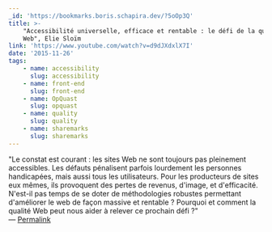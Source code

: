 ```yaml
---
_id: 'https://bookmarks.boris.schapira.dev/?5oOp3Q'
title: >-
    "Accessibilité universelle, efficace et rentable : le défi de la qualité
    Web", Elie Sloïm
link: 'https://www.youtube.com/watch?v=d9dJXdxlX7I'
date: '2015-11-26'
tags:
    - name: accessibility
      slug: accessibility
    - name: front-end
      slug: front-end
    - name: OpQuast
      slug: opquast
    - name: quality
      slug: quality
    - name: sharemarks
      slug: sharemarks
---
```


&quot;Le constat est courant : les sites Web ne sont toujours pas pleinement
accessibles. Les défauts pénalisent parfois lourdement les personnes
handicapées, mais aussi tous les utilisateurs. Pour les producteurs de sites eux
mêmes, ils provoquent des pertes de revenus, d'image, et d'efficacité. N'est-il
pas temps de se doter de méthodologies robustes permettant d'améliorer le web de
façon massive et rentable ? Pourquoi et comment la qualité Web peut nous aider à
relever ce prochain défi ?&quot; <br>&#8212;
<a href="https://bookmarks.boris.schapira.dev/?5oOp3Q" title="Permalink">Permalink</a>
